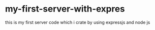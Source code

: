 # my-first-server-with-expres
this is my first server code which i crate by using expressjs and node js
